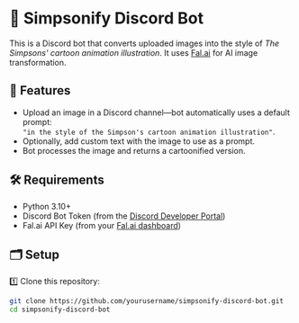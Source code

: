 # 📸 Simpsonify Discord Bot

This is a Discord bot that converts uploaded images into the style of *The Simpsons' cartoon animation illustration*. It uses [Fal.ai](https://fal.ai) for AI image transformation.

## 🚀 Features

- Upload an image in a Discord channel—bot automatically uses a default prompt:  
  `"in the style of the Simpson's cartoon animation illustration"`.
- Optionally, add custom text with the image to use as a prompt.
- Bot processes the image and returns a cartoonified version.

## 🛠️ Requirements

- Python 3.10+
- Discord Bot Token (from the [Discord Developer Portal](https://discord.com/developers/applications))
- Fal.ai API Key (from your [Fal.ai dashboard](https://fal.ai/))

## 🗂️ Setup

1️⃣ Clone this repository:
```bash
git clone https://github.com/yourusername/simpsonify-discord-bot.git
cd simpsonify-discord-bot
